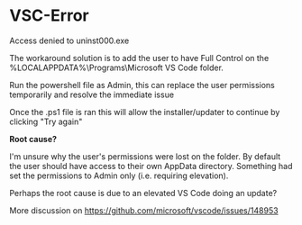 # VSC-Error
Access denied to uninst000.exe

The workaround solution is to add the user to have Full Control on the %LOCALAPPDATA%\Programs\Microsoft VS Code folder.

Run the powershell file as Admin, this can replace the user permissions temporarily and resolve the immediate issue

Once the .ps1 file is ran this will allow the installer/updater to continue by clicking "Try again"

<b>Root cause?</b>

I'm unsure why the user's permissions were lost on the folder. By default the user should have access to their own AppData directory. Something had set the permissions to Admin only (i.e. requiring elevation).

Perhaps the root cause is due to an elevated VS Code doing an update?

More discussion on https://github.com/microsoft/vscode/issues/148953

